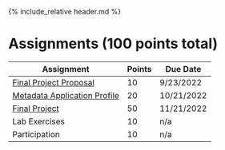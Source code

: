 {% include_relative header.md %}

# Assignments (100 points total)

| Assignment                                                                | Points | Due Date   |
| ------------------------------------------------------------------------- | ------ | ---------- |
| [Final Project Proposal](assignment_final_project_proposal.md)            | 10     | 9/23/2022  |
| [Metadata Application Profile](assignment_metadata_application_profile.md)| 20     | 10/21/2022 |
| [Final Project](assignment_final_project.md)                              | 50     | 11/21/2022 |
| Lab Exercises                                                             | 10     | n/a        |
| Participation                                                             | 10     | n/a        |
